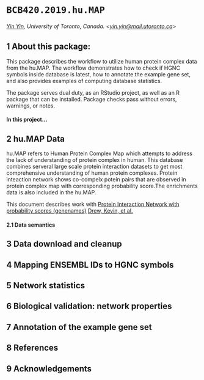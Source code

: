 # `BCB420.2019.hu.MAP`



###### [Yin Yin](https://orcid.org/0000-0001-9168-488X), University of Toronto, Canada. &lt;yin.yin@mail.utoronto.ca&gt;
## 1 About this package:
This package describes the workflow to utilize human protein complex data from the hu.MAP. The workflow demonstrates how to check if HGNC symbols inside database is latest, how to annotate the example gene set, and also provides examples of computing database statistics.

The package serves dual duty, as an RStudio project, as well as an R package that can be installed. Package checks pass without errors, warnings, or notes.
#### In this project...

## 2 hu.MAP Data
hu.MAP refers to Human Protein Complex Map which attempts to address the lack of understanding of protein complex in human. This database combines serveral large scale protein interaction datasets to get most comprehensive understanding of human protein complexes. Protein inteaction network shows co-compelx potein pairs that are observed in protein complex map with corresponding probability score.The enrichments data is also included in the hu.MAP. 

This document describes work with [Protein Interaction Network with probability scores (genenames)](http://proteincomplexes.org/download) [Drew, Kevin, et al. ](http://msb.embopress.org/content/13/6/932)
#### 2.1 Data semantics
## 3 Data download and cleanup
## 4 Mapping ENSEMBL IDs to HGNC symbols
## 5 Network statistics
## 6 Biological validation: network properties
## 7 Annotation of the example gene set
## 8 References
## 9 Acknowledgements
